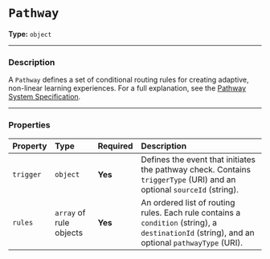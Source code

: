 # `Pathway`

**Type:** `object`

---

### Description

A `Pathway` defines a set of conditional routing rules for creating adaptive, non-linear learning experiences. For a full explanation, see the [Pathway System Specification](./pathway-system.md).

---

### Properties

| Property | Type | Required | Description |
| :--- | :--- | :--- | :--- |
| `trigger` | `object` | **Yes** | Defines the event that initiates the pathway check. Contains `triggerType` (URI) and an optional `sourceId` (string). |
| `rules` | `array` of rule objects | **Yes** | An ordered list of routing rules. Each rule contains a `condition` (string), a `destinationId` (string), and an optional `pathwayType` (URI). |